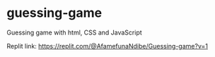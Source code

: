 # guessing-game
Guessing game with html, CSS and JavaScript 

Replit link: https://replit.com/@AfamefunaNdibe/Guessing-game?v=1
